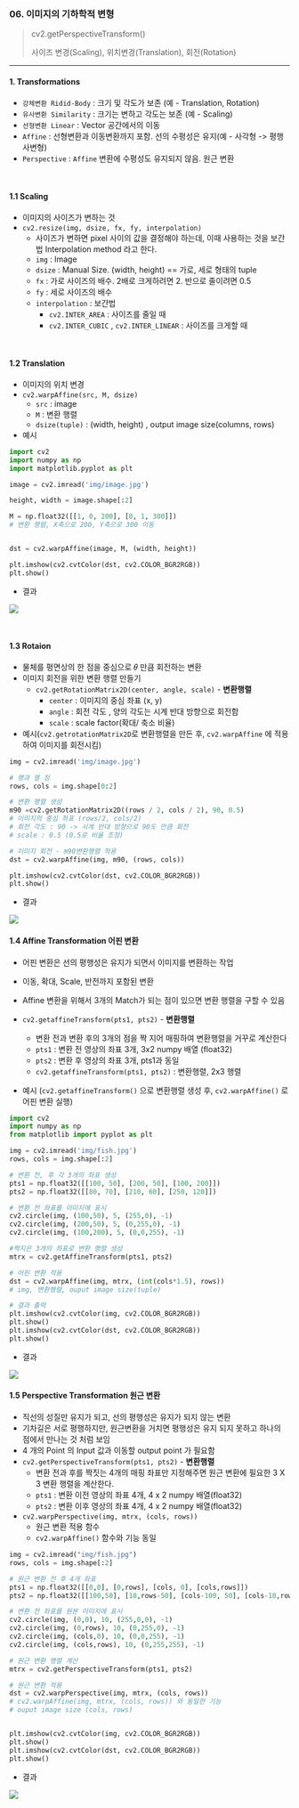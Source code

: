 ### 06. 이미지의 기하학적 변형

> cv2.getPerspectiveTransform()
>
> 사이즈 변경(Scaling), 위치변경(Translation), 회전(Rotation)

----

#### 1. Transformations

- `강체변환 Ridid-Body` : 크기 및 각도가 보존 (예 - Translation, Rotation)
- `유사변환 Similarity` : 크기는 변하고 각도는 보존 (예 - Scaling)
- `선형변환 Linear` : Vector 공간에서의 이동
- `Affine` : 선형변환과 이동변환까지 포함. 선의 수평성은 유지(예 - 사각형 -> 평행사변형)
- `Perspective` : `Affine` 변환에 수평성도 유지되지 않음. 원근 변환

<br>

#### 1.1 Scaling

- 이미지의 사이즈가 변하는 것
- `cv2.resize(img, dsize, fx, fy, interpolation)` 
  - 사이즈가 변하면 pixel 사이의 값을 결정해야 하는데, 이때 사용하는 것을 보간법 Interpolation method 라고 한다.
  - `img` : Image
  - `dsize` : Manual Size. (width, height) == 가로, 세로 형태의 tuple
  - `fx` : 가로 사이즈의 배수. 2배로 크게하려면 2. 반으로 줄이려면 0.5
  - `fy` : 세로 사이즈의 배수
  - `interpolation` : 보간법
    - `cv2.INTER_AREA` : 사이즈를 줄일 때
    - `cv2.INTER_CUBIC` , `cv2.INTER_LINEAR` : 사이즈를 크게할 때

<br>

#### 1.2 Translation

- 이미지의 위치 변경
- `cv2.warpAffine(src, M, dsize)`
  - `src` : image
  - `M` : 변환 행렬
  - `dsize(tuple)` : (width, height) , output image size(columns, rows)
- 예시

```python
import cv2 
import numpy as np 
import matplotlib.pyplot as plt 

image = cv2.imread('img/image.jpg')

height, width = image.shape[:2]

M = np.float32([[1, 0, 200], [0, 1, 300]])
# 변환 행렬, X축으로 200, Y축으로 300 이동


dst = cv2.warpAffine(image, M, (width, height))

plt.imshow(cv2.cvtColor(dst, cv2.COLOR_BGR2RGB))
plt.show()
```

- 결과

![](C:\Users\user\AppData\Roaming\Typora\typora-user-images\image-20200110084556807.png)

<br>

#### 1.3 Rotaion

- 물체를 평면상의 한 점을 중심으로 𝜃 만큼 회전하는 변환
- 이미지 회전을 위한 변환 행렬 만들기
  - `cv2.getRotationMatrix2D(center, angle, scale)` - **변환행렬**
    - `center` : 이미지의 중심 좌표 (x, y)
    - `angle` : 회전 각도 , 양의 각도는 시계 반대 방향으로 회전함
    - `scale` : scale factor(확대/ 축소 비율)
- 예시(`cv2.getrotationMatrix2D`로 변환행렬을 만든 후, `cv2.warpAffine` 에 적용하여 이미지를 회전시킴)

```python
img = cv2.imread('img/image.jpg')

# 행과 열 정 
rows, cols = img.shape[0:2]

# 변환 행렬 생성
m90 =cv2.getRotationMatrix2D((rows / 2, cols / 2), 90, 0.5)
# 이미지의 중심 좌표 (rows/2, cols/2)
# 회전 각도 : 90 -> 시계 반대 방향으로 90도 만큼 회전
# scale : 0.5 (0.5로 비율 조정)

# 이미지 회전 - m90변환행렬 적용
dst = cv2.warpAffine(img, m90, (rows, cols)) 

plt.imshow(cv2.cvtColor(dst, cv2.COLOR_BGR2RGB))
plt.show() 
```

- 결과

![](C:\Users\user\AppData\Roaming\Typora\typora-user-images\image-20200110085154780.png)

#### 1.4 Affine Transformation 어핀 변환

- 어핀 변환은 선의 평행성은 유지가 되면서 이미지를 변환하는 작업
- 이동, 확대, Scale, 반전까지 포함된 변환
- Affine 변환을 위해서 3개의 Match가 되는 점이 있으면 변환 행렬을 구할 수 있음

- `cv2.getaffineTransform(pts1, pts2)`  - **변환행렬**
  - 변환 전과 변환 후의 3개의 점을 짝 지어 매핑하여 변환행렬을 거꾸로 계산한다
  - `pts1` : 변환 전 영상의 좌표 3개, 3x2 numpy 배열 (float32)
  - `pts2` : 변환 후 영상의 좌표 3개, pts1과 동일
  - `cv2.getaffineTransform(pts1, pts2)`  : 변환행렬, 2x3 행렬
- 예시 (`cv2.getaffineTransform()` 으로 변환행렬 생성 후, `cv2.warpAffine()` 로 어핀 변환 실행)

```python
import cv2
import numpy as np
from matplotlib import pyplot as plt

img = cv2.imread('img/fish.jpg')
rows, cols = img.shape[:2]

# 변환 전, 후 각 3개의 좌표 생성
pts1 = np.float32([[100, 50], [200, 50], [100, 200]])
pts2 = np.float32([[80, 70], [210, 60], [250, 120]])

# 변환 전 좌표를 이미지에 표시
cv2.circle(img, (100,50), 5, (255,0), -1)
cv2.circle(img, (200,50), 5, (0,255,0), -1)
cv2.circle(img, (100,200), 5, (0,0,255), -1)

#짝지은 3개의 좌표로 변환 행렬 생성
mtrx = cv2.getAffineTransform(pts1, pts2)

# 어핀 변환 적용
dst = cv2.warpAffine(img, mtrx, (int(cols*1.5), rows))
# img, 변환행렬, ouput image size(tuple)

# 결과 출력
plt.imshow(cv2.cvtColor(img, cv2.COLOR_BGR2RGB))
plt.show()
plt.imshow(cv2.cvtColor(dst, cv2.COLOR_BGR2RGB))
plt.show()

```

- 결과

![](C:\Users\user\AppData\Roaming\Typora\typora-user-images\image-20200110102113329.png)



#### 1.5 Perspective Transformation 원근 변환

- 직선의 성질만 유지가 되고, 선의 평행성은 유지가 되지 않는 변환
- 기차길은 서로 평행하지만, 원근변환을 거치면 평행성은 유지 되지 못하고 하나의 점에서 만나는 것 처럼 보임
- 4 개의 Point 의 Input 값과 이동할 output point 가 필요함
- `cv2.getPerspectiveTransform(pts1, pts2)`  - **변환행렬**
  - 변환 전과 후를 짝짓는 4개의 매핑 좌표만 지정해주면 원근 변환에 필요한 3 X 3 변환 행렬을 계산한다.
  - `pts1` : 변환 이전 영상의 좌표 4개, 4 x 2 numpy 배열(float32)
  - `pts2` : 변환 이후 영상의 좌표 4개, 4 x 2 numpy 배열(float32)
- `cv2.warpPerspective(img, mtrx, (cols, rows))` 
  - 원근 변환 적용 함수
  - `cv2.warpAffine()` 함수와 기능 동일

```python
img = cv2.imread("img/fish.jpg")
rows, cols = img.shape[:2]

# 원근 변환 전 후 4개 좌표
pts1 = np.float32([[0,0], [0,rows], [cols, 0], [cols,rows]])
pts2 = np.float32([[100,50], [10,rows-50], [cols-100, 50], [cols-10,rows-50]])

# 변환 전 좌표를 원본 이미지에 표시
cv2.circle(img, (0,0), 10, (255,0,0), -1)
cv2.circle(img, (0,rows), 10, (0,255,0), -1)
cv2.circle(img, (cols,0), 10, (0,0,255), -1)
cv2.circle(img, (cols,rows), 10, (0,255,255), -1)

# 원근 변환 행렬 계산
mtrx = cv2.getPerspectiveTransform(pts1, pts2)

# 원근 변환 적용
dst = cv2.warpPerspective(img, mtrx, (cols, rows))
# cv2.warpAffine(img, mtrx, (cols, rows)) 와 동일한 기능
# ouput image size (cols, rows)


plt.imshow(cv2.cvtColor(img, cv2.COLOR_BGR2RGB))
plt.show()
plt.imshow(cv2.cvtColor(dst, cv2.COLOR_BGR2RGB))
plt.show()
```

- 결과

![](C:\Users\user\AppData\Roaming\Typora\typora-user-images\image-20200110110515154.png)



